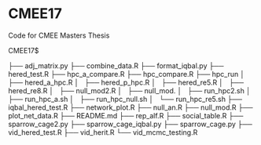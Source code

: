# CMEE17
Code for CMEE Masters Thesis

CMEE17$ 

├── adj_matrix.py
├── combine_data.R
├── format_iqbal.py
├── hered_test.R
├── hpc_a_compare.R
├── hpc_compare.R
├── hpc_run
│   ├── hered_a_hpc.R
│   ├── hered_p_hpc.R
│   ├── hered_re5.R
│   ├── hered_re8.R
│   ├── null_mod2.R
│   ├── null_mod.
│   ├── run_hpc2.sh
│   ├── run_hpc_a.sh
│   ├── run_hpc_null.sh
│   └── run_hpc_re5.sh
├── iqbal_hered_test.R
├── network_plot.R
├── null_an.R
├── null_mod.R
├── plot_net_data.R
├── README.md
├── rep_alf.R
├── social_table.R
├── sparrow_cage2.py
├── sparrow_cage_iqbal.py
├── sparrow_cage.py
├── vid_hered_test.R
├── vid_herit.R
└── vid_mcmc_testing.R

